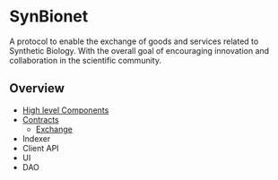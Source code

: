 # SynBionet

A protocol to enable the exchange of goods and services related to Synthetic Biology.  With the overall goal of encouraging innovation and collaboration in the scientific community.   

## Overview

* [High level Components](docs/high-level.md)
* [Contracts](docs/contracts.md)
  * [Exchange](docs/exchange.md)
* Indexer
* Client API
* UI
* DAO
